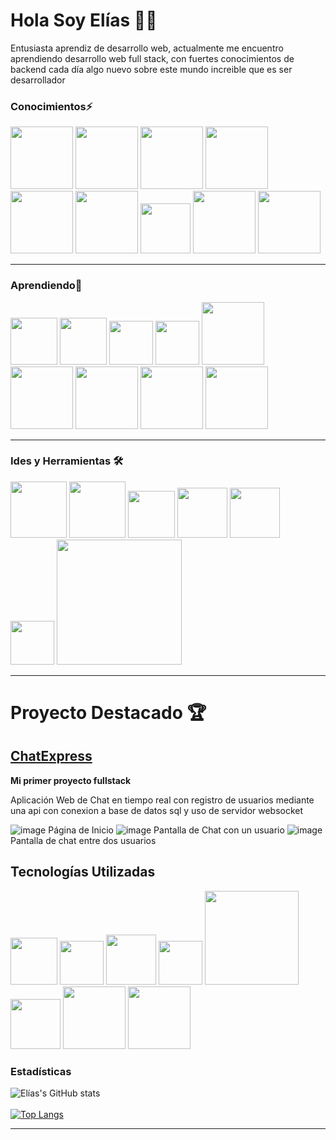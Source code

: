 # Hola Soy Elías 👋🙂
Entusiasta aprendiz de desarrollo web, actualmente me encuentro aprendiendo desarrollo web full stack, con fuertes conocimientos de backend cada día algo nuevo sobre este mundo increible que es ser desarrollador
### Conocimientos⚡
<img src="https://github.com/eliascando/eliascando/assets/75767835/f82bb3e1-315a-495e-9394-9dc9d1d59010" alter="c#" width="100px">
<img src="https://github.com/eliascando/eliascando/assets/75767835/22b75463-f474-48a0-963e-8fd1eed57c07" alter="java" width="100px">
<img src="https://github.com/eliascando/eliascando/assets/75767835/8fbcf7a6-1448-4eb3-a18c-7e8ef87d432f" alter="js" width="100px">
<img src="https://github.com/eliascando/eliascando/assets/75767835/4258cd0c-7123-4c70-a056-bc04c2855a57" alter="html" width="100px">
<img src="https://github.com/eliascando/eliascando/assets/75767835/20c4bccb-cce7-443c-8da1-d55fef3b7c48" alter="css" width="100px">
<img src="https://github.com/eliascando/eliascando/assets/75767835/9757c7e0-0069-49c8-888a-e6efc2101261" alter="git" width="100px">
<img src="https://github.com/eliascando/eliascando/assets/75767835/e1db3654-ee6a-48c3-9e58-d7eea5daf53c" alter="gh" width="80px">
<img src="https://github.com/eliascando/eliascando/assets/75767835/2dea7b73-d136-4088-a988-bd89ad5697fc" alter="mssql" width="100px">
<img src="https://github.com/eliascando/eliascando/assets/75767835/b01e99af-6b1e-4399-a412-5cdc9b19e050" alter="logo" width="100px">

---
### Aprendiendo🌱
<img src="https://github.com/eliascando/eliascando/assets/75767835/e8ce0865-5064-42b0-b2ce-db8efe97a1b4" alter="ts" width="75px">
<img src="https://github.com/eliascando/eliascando/assets/75767835/7d7766a2-3680-4dd8-a3df-9d6fb933a684" alter="react" width="75px">
<img src="https://github.com/eliascando/eliascando/assets/75767835/d22a9204-4e7e-4bf8-81f3-e4d52c8e2e57" alter="nodejs" width="70px">
<img src="https://github.com/eliascando/eliascando/assets/75767835/2467fbfa-b888-405e-bcac-1c2c461f029c" alter="express" width="70px">
<img src="https://github.com/eliascando/eliascando/assets/75767835/b90d12a8-9490-4901-a22b-a5723b239606" alter="logo" width="100px">
<img src="https://github.com/eliascando/eliascando/assets/75767835/cc4b42c6-64e9-49e0-91de-aa34dc0ab4a3" alter="logo" width="100px">
<img src="https://github.com/eliascando/eliascando/assets/75767835/e4946c81-8b5b-4479-99ad-37f6f06b908d" alter="logo" width=100p">
<img src="https://github.com/eliascando/eliascando/assets/75767835/1d7e9502-dd2d-4e6b-b1c3-6603c3ad46aa" alter="logo" width="100px">
<img src="https://github.com/eliascando/eliascando/assets/75767835/5e15550a-4cdd-4825-8f24-c38e207231ed" alter="logo" width="100px">
                                                                                                                     
                                                                                                                                   
---
### Ides y Herramientas 🛠️
                                                                                                                                   

<img src="https://github.com/eliascando/eliascando/assets/75767835/2ad15263-1258-4809-ae5b-6d7ea9201cd2" alter="vscode" width="90px">
<img src="https://github.com/eliascando/eliascando/assets/75767835/36adccd0-3f5c-4967-86e6-51b5a6fb407d" alter="vs" width="90px">
<img src="https://github.com/eliascando/eliascando/assets/75767835/5a1c8281-b11c-4d66-bdcc-27b72eb8496c" alter="netbeans" width="75px">
<img src="https://github.com/eliascando/eliascando/assets/75767835/ea6dc45c-92bf-4f5c-9bfe-754555904988" alter="postman" width="80px">
<img src="https://github.com/eliascando/eliascando/assets/75767835/d71c5828-8b88-4785-bd0e-92f3db2a41c8" alter="illustrator" width="80px">
<img src="https://github.com/eliascando/eliascando/assets/75767835/2ebd483b-6eae-46f4-967e-e69a46975040" alter="windows" width="70px">
<img src="https://github.com/eliascando/eliascando/assets/75767835/c1634d4b-6c9e-4afd-8f0f-6f0e46a86f1c" alter="vercel" width="200px">

---                                                                                                                                     
                                                                                                                                     
#  Proyecto Destacado 🏆
                                                                                                                                     
## [ChatExpress](https://github.com/eliascando/ChatExpress)
                                                                                                                                     
**Mi primer proyecto fullstack**
                                                                                                                                     
Aplicación Web de Chat en tiempo real con registro de usuarios mediante una api con conexion a base de datos sql y uso de servidor websocket 
                                                                                                                                     
![image](https://github.com/eliascando/eliascando/assets/75767835/0f3edb51-4ce6-46f2-b998-48b5bbfa163b)
Página de Inicio
![image](https://github.com/eliascando/eliascando/assets/75767835/a61d7f50-b846-4739-a3d9-d852df9313d1)
Pantalla de Chat con un usuario
![image](https://github.com/eliascando/eliascando/assets/75767835/b1815e4a-d83a-4ff0-9631-9d266dd5642b)
Pantalla de chat entre dos usuarios
## Tecnologías Utilizadas  
<img src="https://github.com/eliascando/eliascando/assets/75767835/7d7766a2-3680-4dd8-a3df-9d6fb933a684" alter="react" width="75px">
<img src="https://github.com/eliascando/eliascando/assets/75767835/d22a9204-4e7e-4bf8-81f3-e4d52c8e2e57" alter="nodejs" width="70px">
<img src="https://github.com/eliascando/eliascando/assets/75767835/f82bb3e1-315a-495e-9394-9dc9d1d59010" alter="c#" width="80px">
<img src="https://github.com/eliascando/eliascando/assets/75767835/e1db3654-ee6a-48c3-9e58-d7eea5daf53c" alter="gh" width="70px">
<img src="https://github.com/eliascando/eliascando/assets/75767835/c1634d4b-6c9e-4afd-8f0f-6f0e46a86f1c" alter="vercel" width="150px"> 
<img src="https://github.com/eliascando/eliascando/assets/75767835/2dea7b73-d136-4088-a988-bd89ad5697fc" alter="mssql" width="80px">
<img src="https://github.com/eliascando/eliascando/assets/75767835/cc4b42c6-64e9-49e0-91de-aa34dc0ab4a3" alter="logo" width="100px">
<img src="https://github.com/eliascando/eliascando/assets/75767835/e4946c81-8b5b-4479-99ad-37f6f06b908d" alter="logo" width="100px">                                      



### Estadísticas
![Elías's GitHub stats](https://github-readme-stats.vercel.app/api?username=eliascando&count_private=true&show_icons=true&theme=dark)        
<br>[![Top Langs](https://github-readme-stats.vercel.app/api/top-langs/?username=eliascando&langs_count=10&count_private=true)](https://github.com/anuraghazra/github-readme-stats)

---

<!--
**eliascando/eliascando** is a ✨ _special_ ✨ repository because its `README.md` (this file) appears on your GitHub profile.

Here are some ideas to get you started:

- 🔭 I’m currently working on ...
- 🌱 I’m currently learning ...
- 👯 I’m looking to collaborate on ...
- 🤔 I’m looking for help with ...
- 💬 Ask me about ...
- 📫 How to reach me: ...
- 😄 Pronouns: ...
- ⚡ Fun fact: ...
-->
